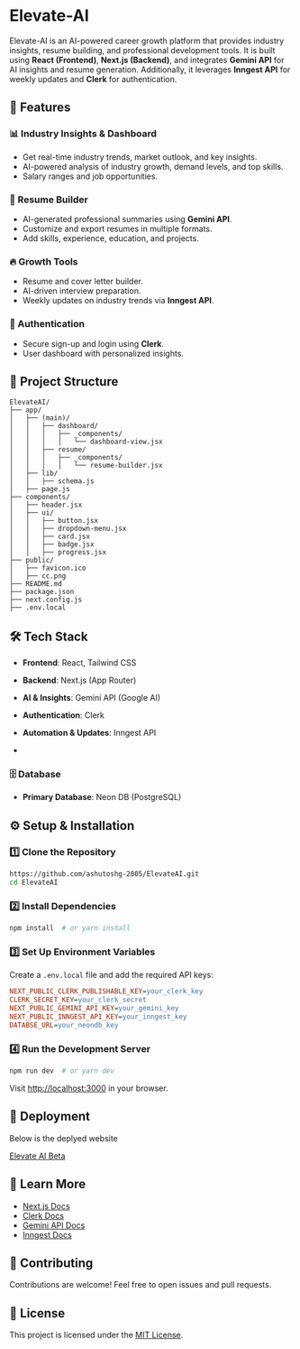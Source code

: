# Elevate-AI

Elevate-AI is an AI-powered career growth platform that provides industry insights, resume building, and professional development tools. It is built using **React (Frontend)**, **Next.js (Backend)**, and integrates **Gemini API** for AI insights and resume generation. Additionally, it leverages **Inngest API** for weekly updates and **Clerk** for authentication.

## 🚀 Features

### 📊 Industry Insights & Dashboard

- Get real-time industry trends, market outlook, and key insights.
- AI-powered analysis of industry growth, demand levels, and top skills.
- Salary ranges and job opportunities.

### 📝 Resume Builder

- AI-generated professional summaries using **Gemini API**.
- Customize and export resumes in multiple formats.
- Add skills, experience, education, and projects.

### 🔥 Growth Tools

- Resume and cover letter builder.
- AI-driven interview preparation.
- Weekly updates on industry trends via **Inngest API**.

### 🔐 Authentication

- Secure sign-up and login using **Clerk**.
- User dashboard with personalized insights.

## 📂 Project Structure

```
ElevateAI/
├── app/
│   ├── (main)/
│   │   ├── dashboard/
│   │   │   ├── _components/
│   │   │   │   └── dashboard-view.jsx
│   │   ├── resume/
│   │   │   ├── _components/
│   │   │   │   └── resume-builder.jsx
│   ├── lib/
│   │   ├── schema.js
│   ├── page.js
├── components/
│   ├── header.jsx
│   ├── ui/
│   │   ├── button.jsx
│   │   ├── dropdown-menu.jsx
│   │   ├── card.jsx
│   │   ├── badge.jsx
│   │   ├── progress.jsx
├── public/
│   ├── favicon.ico
│   ├── cc.png
├── README.md
├── package.json
├── next.config.js
├── .env.local
```

## 🛠️ Tech Stack

- **Frontend**: React, Tailwind CSS

- **Backend**: Next.js (App Router)

- **AI & Insights**: Gemini API (Google AI)

- **Authentication**: Clerk

- **Automation & Updates**: Inngest API

-

  ### 🗄️ Database

- **Primary Database**: Neon DB (PostgreSQL)

## ⚙️ Setup & Installation

### 1️⃣ Clone the Repository

```bash
https://github.com/ashutoshg-2005/ElevateAI.git
cd ElevateAI
```

### 2️⃣ Install Dependencies

```bash
npm install  # or yarn install
```

### 3️⃣ Set Up Environment Variables

Create a `.env.local` file and add the required API keys:

```ini
NEXT_PUBLIC_CLERK_PUBLISHABLE_KEY=your_clerk_key
CLERK_SECRET_KEY=your_clerk_secret
NEXT_PUBLIC_GEMINI_API_KEY=your_gemini_key
NEXT_PUBLIC_INNGEST_API_KEY=your_inngest_key
DATABSE_URL=your_neondb_key
```

### 4️⃣ Run the Development Server

```bash
npm run dev  # or yarn dev
```

Visit [http://localhost:3000](http://localhost:3000) in your browser.

## 🚀 Deployment

Below is the deplyed website 

[Elevate AI Beta](https://elevate-ai-beta.vercel.app/)



## 📖 Learn More

- [Next.js Docs](https://nextjs.org/docs)
- [Clerk Docs](https://clerk.com/docs)
- [Gemini API Docs](https://ai.google.dev/)
- [Inngest Docs](https://inngest.com/docs)

## 🤝 Contributing

Contributions are welcome! Feel free to open issues and pull requests.

## 📜 License

This project is licensed under the [MIT License](LICENSE).


